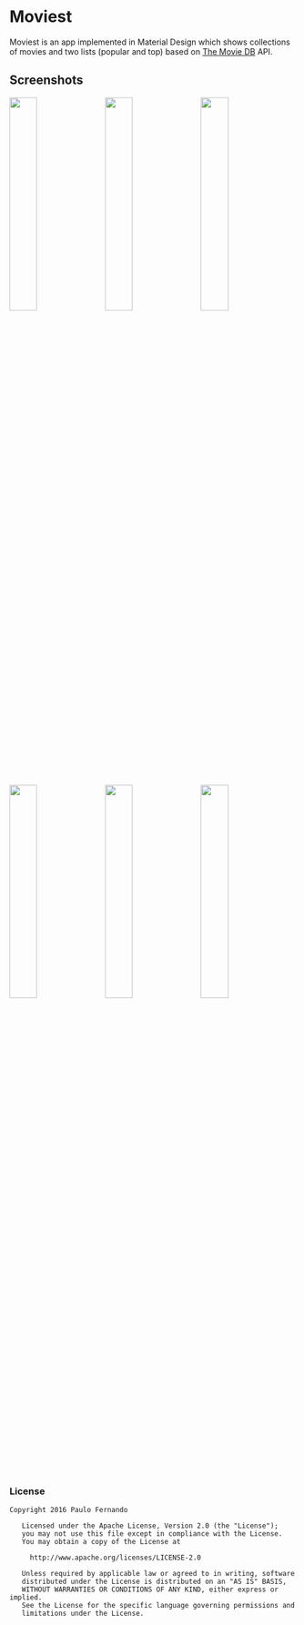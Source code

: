 # Moviest
Moviest is an app implemented in Material Design which shows collections of movies and two lists (popular and top) based on <a href="https://www.themoviedb.org/">The Movie DB</a> API.

## Screenshots

<img src="https://raw.githubusercontent.com/paulofernando/moviest/screenshots/collections.png" width="31%" />
&nbsp;
<img src="https://raw.githubusercontent.com/paulofernando/moviest/screenshots/lists.png" width="31%" />
&nbsp;
<img src="https://raw.githubusercontent.com/paulofernando/moviest/screenshots/collection.png" width="31%" />

<img src="https://raw.githubusercontent.com/paulofernando/moviest/screenshots/details-full.png" width="31%" />
&nbsp;
<img src="https://raw.githubusercontent.com/paulofernando/moviest/screenshots/details-1.png" width="31%" />
&nbsp;
<img src="https://raw.githubusercontent.com/paulofernando/moviest/screenshots/details-3.png" width="31%" />


### License


```
Copyright 2016 Paulo Fernando

   Licensed under the Apache License, Version 2.0 (the "License");
   you may not use this file except in compliance with the License.
   You may obtain a copy of the License at

     http://www.apache.org/licenses/LICENSE-2.0

   Unless required by applicable law or agreed to in writing, software
   distributed under the License is distributed on an "AS IS" BASIS,
   WITHOUT WARRANTIES OR CONDITIONS OF ANY KIND, either express or implied.
   See the License for the specific language governing permissions and
   limitations under the License.
```
